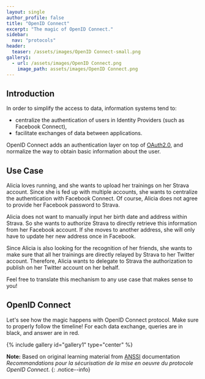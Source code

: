 ```yaml
---
layout: single
author_profile: false
title: "OpenID Connect"
excerpt: "The magic of OpenID Connect."
sidebar:
  nav: "protocols"
header:
  teaser: /assets/images/OpenID Connect-small.png
gallery1:
  - url: /assets/images/OpenID Connect.png
    image_path: assets/images/OpenID Connect.png
---
```

## Introduction

In order to simplify the access to data, information systems tend to:
- centralize the authentication of users in Identity Providers (such as Facebook Connect),
- facilitate exchanges of data between applications.

OpenID Connect adds an authentication layer on top of [OAuth2.0](/protocols/oAuth2), and normalize the way to obtain basic information about the user.

## Use Case

Alicia loves running, and she wants to upload her trainings on her Strava account. Since she is fed up with multiple accounts, she wants to centralize the authentication with Facebook Connect. Of course, Alicia does not agree to provide her Facebook password to Strava.

Alicia does not want to manually input her birth date and address within Strava. So she wants to authorize Strava to directly retrieve this information from her Facebook account. If she moves to another address, she will only have to update her new address once in Facebook.

Since Alicia is also looking for the recognition of her friends, she wants to make sure that all her trainings are directly relayed by Strava to her Twitter account. Therefore, Alicia wants to delegate to Strava the authorization to publish on her Twitter account on her behalf.

Feel free to translate this mechanism to any use case that makes sense to you!

## OpenID Connect

Let's see how the magic happens with OpenID Connect protocol. Make sure to properly follow the timeline!
For each data exchange, queries are in black, and answer are in red.

{% include gallery id="gallery1" type="center" %}

**Note:** Based on original learning material from [ANSSI](https://www.ssi.gouv.fr) documentation *Recommandations pour la sécurisation de la mise en oeuvre du protocole OpenID Connect*.
{: .notice--info}
